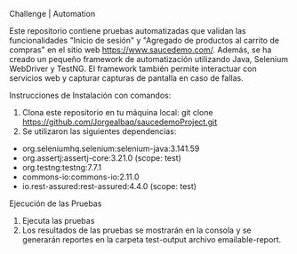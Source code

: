 Challenge | Automation

Este repositorio contiene pruebas automatizadas que validan las funcionalidades "Inicio de sesión" y "Agregado de productos al carrito de compras" en el sitio web https://www.saucedemo.com/. Además, se ha creado un pequeño framework de automatización utilizando Java, Selenium WebDriver y TestNG. El framework también permite interactuar con servicios web y capturar capturas de pantalla en caso de fallas.

Instrucciones de Instalación con comandos: 
1. Clona este repositorio en tu máquina local:
git clone https://github.com/Jorgealbaq/saucedemoProject.git
2. Se utilizaron las siguientes dependencias:
- org.seleniumhq.selenium:selenium-java:3.141.59
- org.assertj:assertj-core:3.21.0 (scope: test)
- org.testng:testng:7.7.1
- commons-io:commons-io:2.11.0
- io.rest-assured:rest-assured:4.4.0 (scope: test)

Ejecución de las Pruebas
1. Ejecuta las pruebas 
2. Los resultados de las pruebas se mostrarán en la consola y se generarán reportes en la carpeta test-output archivo emailable-report.